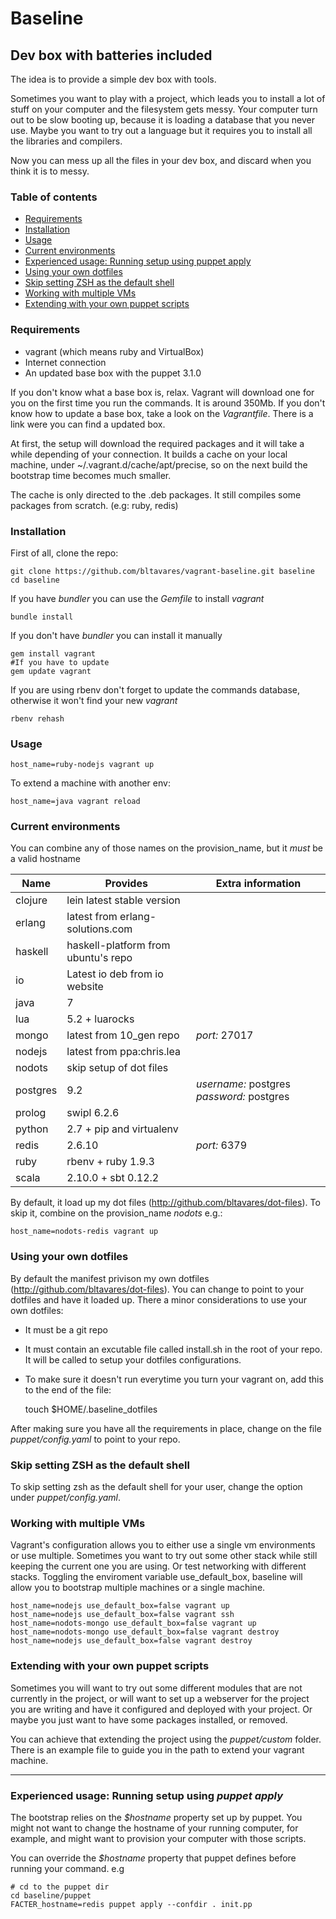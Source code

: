 # Baseline
## Dev box with batteries included

The idea is to provide a simple dev box with tools.

Sometimes you want to play with a project, which leads you to install a lot of stuff on your computer and the filesystem gets messy.
Your computer turn out to be slow booting up, because it is loading a database that you never use.
Maybe you want to try out a language but it requires you to install all the libraries and compilers.

Now you can mess up all the files in your dev box, and discard when you think it is to messy.

### Table of contents
  - [Requirements](#requirements)
  - [Installation](#installation)
  - [Usage](#usage)
  - [Current environments](#current-environments)
  - [Experienced usage: Running setup using puppet apply](#experienced-usage-running-setup-using-puppet-apply)
  - [Using your own dotfiles](#using-your-own-dotfiles)
  - [Skip setting ZSH as the default shell](#skip-setting-zsh-as-the-default-shell)
  - [Working with multiple VMs](#working-with-multiple-vms)
  - [Extending with your own puppet scripts](#extending-with-your-own-puppet-scripts)

### Requirements

* vagrant (which means ruby and VirtualBox)
* Internet connection
* An updated base box with the puppet 3.1.0

If you don't know what a base box is, relax. Vagrant will download one for you on the first time you run the commands. It is around 350Mb.
If you don't know how to update a base box, take a look on the _Vagrantfile_. There is a link were you can find a updated box.

At first, the setup will download the required packages and it will take a while depending of your connection.
It builds a cache on your local machine, under ~/.vagrant.d/cache/apt/precise, so on the next build the bootstrap time becomes much smaller.

The cache is only directed to the .deb packages. It still compiles some packages from scratch. (e.g: ruby, redis)

### Installation

First of all, clone the repo:

    git clone https://github.com/bltavares/vagrant-baseline.git baseline
    cd baseline

If you have _bundler_ you can use the _Gemfile_ to install _vagrant_

    bundle install

If you don't have _bundler_ you can install it manually

    gem install vagrant
    #If you have to update
    gem update vagrant

If you are using rbenv don't forget to update the commands database, otherwise it won't find your new _vagrant_

    rbenv rehash

### Usage

    host_name=ruby-nodejs vagrant up

To extend a machine with another env:

    host_name=java vagrant reload

### Current environments
You can combine any of those names on the provision\_name, but it *must* be a valid hostname

| Name     | Provides                            | Extra information                         |
| ---      | ---                                 | ---                                       |
| clojure  | lein latest stable version          |                                           |
| erlang   | latest from erlang-solutions.com    |                                           |
| haskell  | haskell-platform from ubuntu's repo |                                           |
| io       | Latest io deb from io website       |                                           |
| java     | 7                                   |                                           |
| lua      | 5.2 + luarocks                      |                                           |
| mongo    | latest from 10\_gen repo            | *port:* 27017                             |
| nodejs   | latest from ppa:chris.lea           |                                           |
| nodots   | skip setup of dot files             |                                           |
| postgres | 9.2                                 | *username:* postgres *password:* postgres |
| prolog   | swipl 6.2.6                         |                                           |
| python   | 2.7 + pip and virtualenv            |                                           |
| redis    | 2.6.10                              | *port:* 6379                              |
| ruby     | rbenv + ruby 1.9.3                  |                                           |
| scala    | 2.10.0 + sbt 0.12.2                 |                                           |

By default, it load up my dot files (http://github.com/bltavares/dot-files). To skip it, combine on the provision\_name  _nodots_ e.g.:

    host_name=nodots-redis vagrant up

### Using your own dotfiles

By default the manifest privison my own dotfiles (http://github.com/bltavares/dot-files). You can change to point to your dotfiles and have it loaded up.
There a minor considerations to use your own dotfiles:

* It must be a git repo
* It must contain an excutable file called install.sh in the root of your repo. It will be called to setup your dotfiles configurations.
* To make sure it doesn't run everytime you turn your vagrant on, add this to the end of the file:

    touch $HOME/.baseline_dotfiles
    
After making sure you have all the requirements in place, change on the file _puppet/config.yaml_ to point to your repo.


### Skip setting ZSH as the default shell

To skip setting zsh as the default shell for your user, change the option under _puppet/config.yaml_.

### Working with multiple VMs

Vagrant's configuration allows you to either use a single vm environments or use multiple.
Sometimes you want to try out some other stack while still keeping the current one you are using. Or test networking with different stacks.
Toggling the enviroment variable use_default_box, baseline will allow you to bootstrap multiple machines or a single machine.

    host_name=nodejs use_default_box=false vagrant up
    host_name=nodejs use_default_box=false vagrant ssh
    host_name=nodots-mongo use_default_box=false vagrant up
    host_name=nodots-mongo use_default_box=false vagrant destroy
    host_name=nodejs use_default_box=false vagrant destroy


### Extending with your own puppet scripts

Sometimes you will want to try out some different modules that are not currently in the project, or will want to set up a webserver for the project you are writing and have it configured and deployed with your project.
Or maybe you just want to have some packages installed, or removed.

You can achieve that extending the project using the _puppet/custom_ folder. There is an example file to guide you in the path to extend your vagrant machine.

---

### Experienced usage: Running setup using _puppet apply_

The bootstrap relies on the _$hostname_ property set up by puppet. You might not want to change the hostname of your running computer, for example, and might want to provision your computer with those scripts.

You can override the _$hostname_ property that puppet defines before running your command. e.g

    # cd to the puppet dir
    cd baseline/puppet
    FACTER_hostname=redis puppet apply --confdir . init.pp

